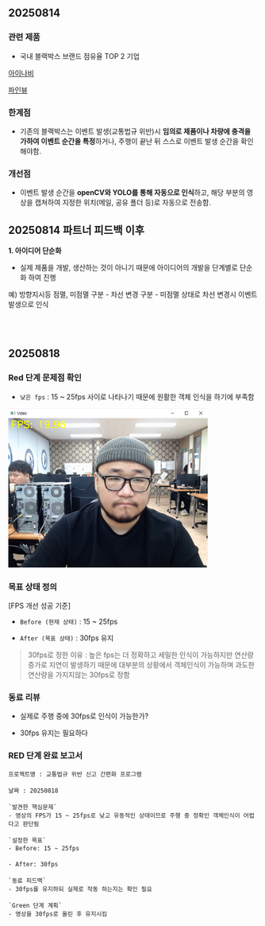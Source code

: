 ## **20250814**

### 관련 제품
- 국내 블랙박스 브랜드 점유율 TOP 2 기업

[아이나비](https://www.inavi.com/)

[파인뷰](http://www.fine-drive.com/defaults/index.do)

### 한계점
- 기존의 블랙박스는 이벤트 발생(교통법규 위반)시 **임의로 제품이나 차량에 충격을 가하여 이벤트 순간을 특정**하거나, 주행이 끝난 뒤 스스로 이벤트 발생 순간을 확인해야함.

### 개선점
- 이벤트 발생 순간을 **openCV와 YOLO를 통해 자동으로 인식**하고, 해당 부분의 영상을 캡쳐하여 지정한 위치(메일, 공유 폴더 등)로 자동으로 전송함.

## **20250814 파트너 피드백 이후**

**1. 아이디어 단순화**
- 실제 제품을 개발, 생산하는 것이 아니기 때문에 아이디어의 개발을 단계별로 단순화 하여 진행

예) 방향지시등 점멸, 미점멸 구분 - 차선 변경 구분 - 미점멸 상태로 차선 변경시 이벤트 발생으로 인식

<br><br>

## **20250818**

### Red 단계 문제점 확인

- `낮은 fps` : 15 ~ 25fps 사이로 나타나기 때문에 원활한 객체 인식을 하기에 부족함

<img width="402" height="320" alt="image" src="https://github.com/Barkyeongchan/miniproject/blob/main/assets/low_fps.PNG?raw=true" />

### 목표 상태 정의

[FPS 개선 성공 기준]

- `Before (현재 상태)` : 15 ~ 25fps

- `After (목표 상태)` : 30fps 유지

> 30fps로 정한 이유 : 높은 fps는 더 정확하고 세밀한 인식이 가능하지만 연산량 증가로 지연이 발생하기 때문에 대부분의 상황에서 객체인식이 가능하며 과도한 연산량을 가지지않는 30fps로 정함

### 동료 리뷰

- 실제로 주행 중에 30fps로 인식이 가능한가?

- 30fps 유지는 필요하다

### RED 단계 완료 보고서

```
프로젝트명 : 교통법규 위반 신고 간편화 프로그램

날짜 : 20250818

`발견한 핵심문제`
- 영상의 FPS가 15 ~ 25fps로 낮고 유동적인 상태이므로 주행 중 정확인 객체인식이 어렵다고 판단됨

`설정한 목표`
- Before: 15 ~ 25fps

- After: 30fps

`동료 피드백`
- 30fps를 유지하되 실제로 작동 하는지는 확인 필요

`Green 단계 계획`
- 영상을 30fps로 올린 후 유지시킴
```
